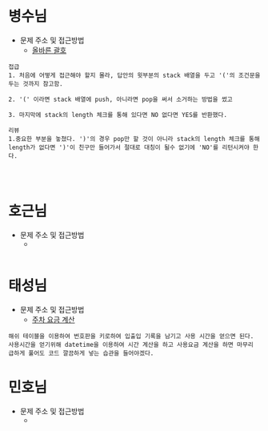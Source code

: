 # 병수님

- 문제 주소 및 접근방법
  - [올바른 괄호](https://dev-soo-log.tistory.com/44)

```text
접급
1. 처음에 어떻게 접근해야 할지 몰라, 답안의 윗부분의 stack 배열을 두고 '('의 조건문을 두는 것까지 참고함.

2. '(' 이라면 stack 배열에 push, 아니라면 pop을 써서 소거하는 방법을 썼고

3. 마지막에 stack의 length 체크를 통해 있다면 NO 없다면 YES를 반환했다.

리뷰
1.중요한 부분을 놓쳤다. ')'의 경우 pop만 할 것이 아니라 stack의 length 체크를 통해 length가 없다면 ')'이 친구만 들어가서 절대로 대칭이 될수 없기에 'NO'를 리턴시켜야 한다.




```

# 호근님

- 문제 주소 및 접근방법
  - []()

```text

```

# 태성님

- 문제 주소 및 접근방법
  - [주차 요금 계산](https://school.programmers.co.kr/learn/courses/30/lessons/92341)

```text
해쉬 테이블을 이용하여 번호판을 키로하여 입출입 기록을 남기고 사용 시간을 얻으면 된다.
사용시간을 얻기위해 datetime을 이용하여 시간 계산을 하고 사용요금 계산을 하면 마무리
급하게 풀어도 코드 깔끔하게 넣는 습관을 들어야겠다.
```

# 민호님

- 문제 주소 및 접근방법
  - []()

```text

```
